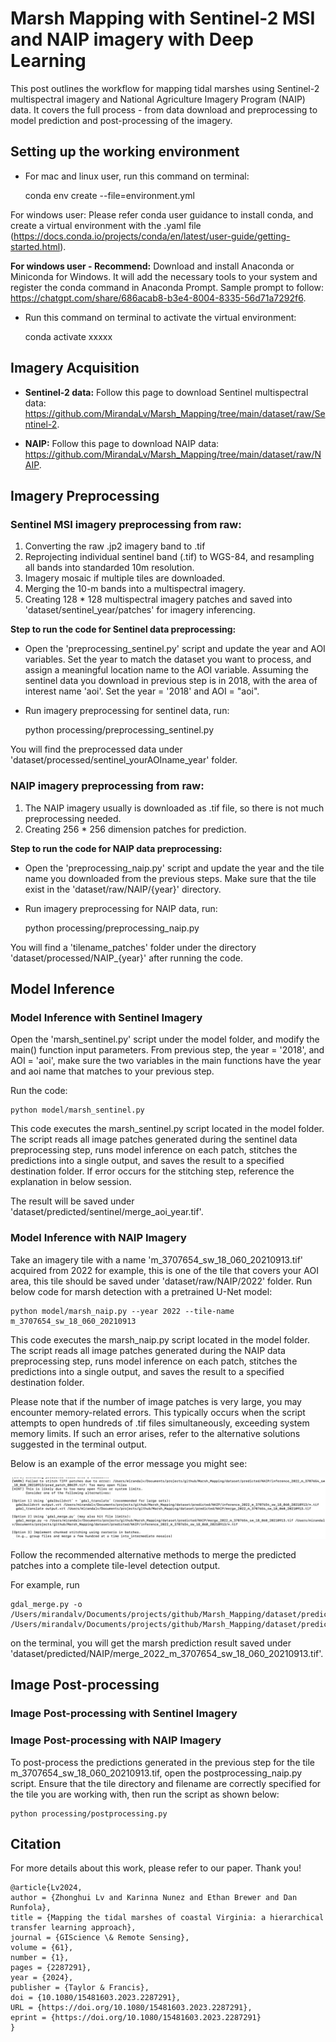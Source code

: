 # Marsh Mapping with Sentinel-2 MSI and NAIP imagery with Deep Learning

This post outlines the workflow for mapping tidal marshes using Sentinel-2 multispectral imagery and National Agriculture Imagery Program (NAIP) data. It covers the full process - from data download and preprocessing to model prediction and post-processing of the imagery.

## Setting up the working environment

- For mac and linux user, run this command on terminal:


    conda env create --file=environment.yml

For windows user: Please refer conda user guidance to install conda, and create a virtual environment with the .yaml file (https://docs.conda.io/projects/conda/en/latest/user-guide/getting-started.html). 

**For windows user - Recommend:** Download and install Anaconda or Miniconda for Windows. It will add the necessary tools to your system and register the conda command in Anaconda Prompt. Sample prompt to follow: https://chatgpt.com/share/686acab8-b3e4-8004-8335-56d71a7292f6.

- Run this command on terminal to activate the virtual environment:


    conda activate xxxxx


## Imagery Acquisition
- **Sentinel-2 data:** Follow this page to download Sentinel multispectral data: https://github.com/MirandaLv/Marsh_Mapping/tree/main/dataset/raw/Sentinel-2.  

- **NAIP:** Follow this page to download NAIP data: https://github.com/MirandaLv/Marsh_Mapping/tree/main/dataset/raw/NAIP. 


## Imagery Preprocessing

### **Sentinel MSI imagery preprocessing from raw:**
1. Converting the raw .jp2 imagery band to .tif
2. Reprojecting individual sentinel band (.tif) to WGS-84, and resampling all bands into standarded 10m resolution.
3. Imagery mosaic if multiple tiles are downloaded.
4. Merging the 10-m bands into a multispectral imagery. 
5. Creating 128 * 128 multispectral imagery patches and saved into 'dataset/sentinel_year/patches' for imagery inferencing.

**Step to run the code for Sentinel data preprocessing:**

- Open the 'preprocessing_sentinel.py' script and update the year and AOI variables. Set the year to match the dataset you want to process, and assign a meaningful location name to the AOI variable. Assuming the sentinel data you download in previous step is in 2018, with the area of interest name 'aoi'. Set the year = '2018' and AOI = "aoi". 
- Run imagery preprocessing for sentinel data, run:


    python processing/preprocessing_sentinel.py


You will find the preprocessed data under 'dataset/processed/sentinel_yourAOIname_year' folder.

### **NAIP imagery preprocessing from raw:**
1. The NAIP imagery usually is downloaded as .tif file, so there is not much preprocessing needed.
2. Creating 256 * 256 dimension patches for prediction. 

**Step to run the code for NAIP data preprocessing:**

- Open the 'preprocessing_naip.py' script and update the year and the tile name you downloaded from the previous steps. Make sure that the tile exist in the 'dataset/raw/NAIP/{year}' directory.
- Run imagery preprocessing for NAIP data, run:


    python processing/preprocessing_naip.py


You will find a 'tilename_patches' folder under the directory 'dataset/processed/NAIP_{year}' after running the code. 


## Model Inference

### **Model Inference with Sentinel Imagery**
Open the 'marsh_sentinel.py' script under the model folder, and modify the main() function input parameters. From previous step, the year = '2018', and AOI = 'aoi', make sure the two variables in the main functions have the year and aoi name that matches to your previous step.

Run the code:

    python model/marsh_sentinel.py

This code executes the marsh_sentinel.py script located in the model folder. The script reads all image patches generated during the sentinel data preprocessing step, runs model inference on each patch, stitches the predictions into a single output, and saves the result to a specified destination folder. If error occurs for the stitching step, reference the explanation in below session.

The result will be saved under 'dataset/predicted/sentinel/merge_aoi_year.tif'.

### **Model Inference with NAIP Imagery**
Take an imagery tile with a name 'm_3707654_sw_18_060_20210913.tif' acquired from 2022 for example, this is one of the tile that covers your AOI area, this tile should be saved under 'dataset/raw/NAIP/2022' folder. Run below code for marsh detection with a pretrained U-Net model:

    python model/marsh_naip.py --year 2022 --tile-name m_3707654_sw_18_060_20210913


This code executes the marsh_naip.py script located in the model folder. The script reads all image patches generated during the NAIP data preprocessing step, runs model inference on each patch, stitches the predictions into a single output, and saves the result to a specified destination folder.

Please note that if the number of image patches is very large, you may encounter memory-related errors. This typically occurs when the script attempts to open hundreds of .tif files simultaneously, exceeding system memory limits. If such an error arises, refer to the alternative solutions suggested in the terminal output.

Below is an example of the error message you might see: 

![Alt text](dataset/raw/Sentinel-2/screenshots/stitch_error.png)

Follow the recommended alternative methods to merge the predicted patches into a complete tile-level detection output.

For example, run

    gdal_merge.py -o /Users/mirandalv/Documents/projects/github/Marsh_Mapping/dataset/predicted/NAIP/merge_2022_m_3707654_sw_18_060_20210913.tif /Users/mirandalv/Documents/projects/github/Marsh_Mapping/dataset/predicted/NAIP/inference_2022_m_3707654_sw_18_060_20210913/*.tif

on the terminal, you will get the marsh prediction result saved under 'dataset/predicted/NAIP/merge_2022_m_3707654_sw_18_060_20210913.tif'.

## Image Post-processing

### **Image Post-processing with Sentinel Imagery**



### **Image Post-processing with NAIP Imagery**

To post-process the predictions generated in the previous step for the tile m_3707654_sw_18_060_20210913.tif, open the postprocessing_naip.py script. Ensure that the tile directory and filename are correctly specified for the tile you are working with, then run the script as shown below:

    python processing/postprocessing.py



## Citation
For more details about this work, please refer to our paper. Thank you!

```
@article{Lv2024,
author = {Zhonghui Lv and Karinna Nunez and Ethan Brewer and Dan Runfola},
title = {Mapping the tidal marshes of coastal Virginia: a hierarchical transfer learning approach},
journal = {GIScience \& Remote Sensing},
volume = {61},
number = {1},
pages = {2287291},
year = {2024},
publisher = {Taylor & Francis},
doi = {10.1080/15481603.2023.2287291},
URL = {https://doi.org/10.1080/15481603.2023.2287291},
eprint = {https://doi.org/10.1080/15481603.2023.2287291}
}
```
